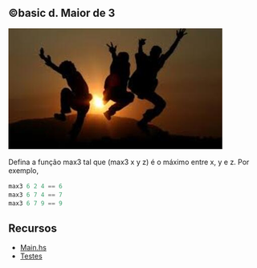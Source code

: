 ## ©basic d. Maior de 3

![](image.jpg)

Defina a função max3 tal que (max3 x y z) é o máximo entre x, y e z. Por exemplo,

```hs
max3 6 2 4 == 6
max3 6 7 4 == 7
max3 6 7 9 == 9
```

## Recursos 

- [Main.hs](Main.hs)
- [Testes](t.vpl)